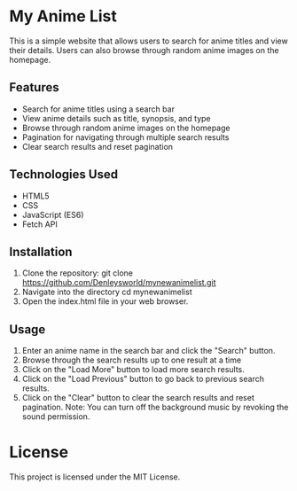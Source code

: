 # My Anime List

This is a simple website that allows users to search for anime titles and view their details. Users can also browse through random anime images on the homepage.

## Features

- Search for anime titles using a search bar
- View anime details such as title, synopsis, and type
- Browse through random anime images on the homepage
- Pagination for navigating through multiple search results
- Clear search results and reset pagination

## Technologies Used

- HTML5
- CSS
- JavaScript (ES6)
- Fetch API

## Installation

1. Clone the repository:
 git clone https://github.com/Denleysworld/mynewanimelist.git
2. Navigate into the directory
 cd mynewanimelist
3. Open the index.html file in your web browser.

## Usage

1. Enter an anime name in the search bar and click the "Search" button.
2. Browse through the search results up to one result at a time
3. Click on the "Load More" button to load more search results.
4. Click on the "Load Previous" button to go back to previous search results.
5. Click on the "Clear" button to clear the search results and reset pagination.
Note: You can turn off the background music by revoking the sound permission.

# License

This project is licensed under the MIT License.


